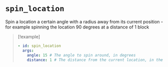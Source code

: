 # `spin_location`

Spin a location a certain angle with a radius away from its current position - for example spinning the location 90 degrees at a distance of 1 block

> [!example]
> ```yaml
> - id: spin_location
>   args:
>     angle: 15 # The angle to spin around, in degrees
>     distance: 1 # The distance from the current location, in the direction the location is facing
> ```
